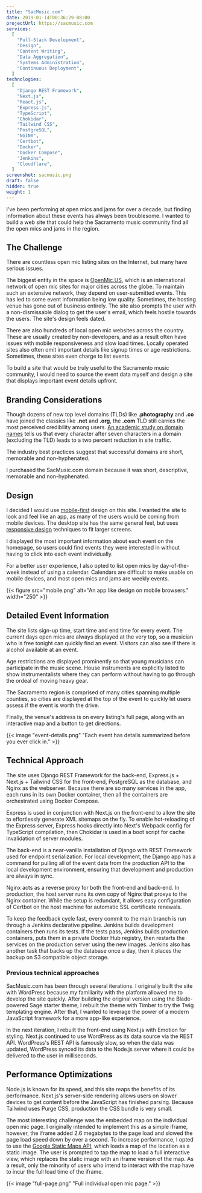 ```yaml
---
title: "SacMusic.com"
date: 2019-01-14T00:36:29-08:00
projectUrl: https://sacmusic.com
services:
  [
    "Full-Stack Development",
    "Design",
    "Content Writing",
    "Data Aggregation",
    "Systems Administration",
    "Continuous Deployment",
  ]
technologies:
  [
    "Django REST Framework",
    "Next.js",
    "React.js",
    "Express.js",
    "TypeScript",
    "Chokidar",
    "Tailwind CSS",
    "PostgreSQL",
    "NGINX",
    "Certbot",
    "Docker",
    "Docker Compose",
    "Jenkins",
    "Cloudflare",
  ]
screenshot: sacmusic.png
draft: false
hidden: true
weight: 1
---
```


I've been performing at open mics and jams for over a decade, but finding information about these events has always been troublesome. I wanted to build a web site that could help the Sacramento music community find all the open mics and jams in the region.

## The Challenge

There are countless open mic listing sites on the Internet, but many have serious issues.

The biggest entity in the space is [OpenMic.US](https://www.openmic.us/), which is an international network of open mic sites for major cities across the globe. To maintain such an extensive network, they depend on user-submitted events. This has led to some event information being low quality. Sometimes, the hosting venue has gone out of business entirely. The site also prompts the user with a non-dismissable dialog to get the user's email, which feels hostile towards the users. The site's design feels dated.

There are also hundreds of local open mic websites across the country. These are usually created by non-developers, and as a result often have issues with mobile responsiveness and slow load times. Locally operated sites also often omit important details like signup times or age restrictions. Sometimes, these sites even charge to list events.

To build a site that would be truly useful to the Sacramento music community, I would need to source the event data myself and design a site that displays important event details upfront.

## Branding Considerations

Though dozens of new top level domains (TLDs) like **.photography** and **.co** have joined the classics like **.net** and **.org**, the **.com** TLD still carries the most perceived credibility among users. [An academic study on domain names](https://poseidon01.ssrn.com/delivery.php?ID=223117004126126088065070123080015018056013034051087067098002112113091067068013003006012058017121015012035003004082100112122120039069054051084095092125113098111067024041095124103069126127092093114077119095104081010080015072110115113004105086019003070&EXT=pdf) tells us that every character after seven characters in a domain (excluding the TLD) leads to a two percent reduction in site traffic.

The industry best practices suggest that successful domains are short, memorable and non-hyphenated.

I purchased the SacMusic.com domain because it was short, descriptive, memorable and non-hyphenated.

## Design

I decided I would use [mobile-first](https://www.lukew.com/ff/entry.asp?933) design on this site. I wanted the site to look and feel like an app, as many of the users would be coming from mobile devices. The desktop site has the same general feel, but uses [responsive design](https://alistapart.com/article/responsive-web-design) techniques to fit larger screens.

I displayed the most important information about each event on the homepage, so users could find events they were interested in without having to click into each event individually.

For a better user experience, I also opted to list open mics by day-of-the-week instead of using a calendar. Calendars are difficult to make usable on mobile devices, and most open mics and jams are weekly events.

{{< figure src="mobile.png" alt="An app like design on mobile browsers." width="250" >}}

## Detailed Event Information

The site lists sign-up time, start time and end time for every event. The current days open mics are always displayed at the very top, so a musician who is free tonight can quickly find an event. Visitors can also see if there is alcohol available at an event.

Age restrictions are displayed prominently so that young musicians can participate in the music scene. House instruments are explicitly listed to show instrumentalists where they can perform without having to go through the ordeal of moving heavy gear.

The Sacramento region is comprised of many cities spanning multiple counties, so cities are displayed at the top of the event to quickly let users assess if the event is worth the drive.

Finally, the venue's address is on every listing's full page, along with an interactive map and a button to get directions.

{{< image "event-details.png" "Each event has details summarized before you ever click in." >}}

## Technical Approach

The site uses Django REST Framework for the back-end, Express.js + Next.js + Tailwind CSS for the front-end, PostgreSQL as the database, and Nginx as the webserver. Because there are so many services in the app, each runs in its own Docker container, then all the containers are orchestrated using Docker Compose.

Express is used in conjunction with Next.js on the front-end to allow the site to effortlessly generate XML sitemaps on the fly. To enable hot-reloading of the Express server, Express hooks directly into Next's Webpack config for TypeScript compilation, then Chokidar is used in a boot script for cache invalidation of server modules.

The back-end is a near-vanilla installation of Django with REST Framework used for endpoint serialization. For local development, the Django app has a command for pulling all of the event data from the production API to the local development environment, ensuring that development and production are always in sync.

Nginx acts as a reverse proxy for both the front-end and back-end. In production, the host server runs its own copy of Nginx that proxys to the Nginx container. While the setup is redundant, it allows easy configuration of Certbot on the host machine for automatic SSL certificate renewals.

To keep the feedback cycle fast, every commit to the main branch is run through a Jenkins declarative pipeline. Jenkins builds development containers then runs its tests. If the tests pass, Jenkins builds production containers, puts them in a private Docker Hub registry, then restarts the services on the production server using the new images. Jenkins also has another task that backs up the database once a day, then it places the backup on S3 compatible object storage.

### Previous technical approaches

SacMusic.com has been through several iterations. I originally built the site with WordPress because my familiarity with the platform allowed me to develop the site quickly. After building the original version using the Blade-powered Sage starter theme, I rebuilt the theme with Timber to try the Twig templating engine. After that, I wanted to leverage the power of a modern JavaScript framework for a more app-like experience.

In the next iteration, I rebuilt the front-end using Next.js with Emotion for styling. Next.js continued to use WordPress as its data source via the REST API. WordPress's REST API is famously slow, so when the data was updated, WordPress synced its data to the Node.js server where it could be delivered to the user in milliseconds.

## Performance Optimizations

Node.js is known for its speed, and this site reaps the benefits of its performance. Next.js's server-side rendering allows users on slower devices to get content before the JavaScript has finished parsing. Because Tailwind uses Purge CSS, production the CSS bundle is very small.

The most interesting challenge was the embedded map on the individual open mic page. I originally intended to implement this as a simple iframe, however, the iframe added 2.6 megabytes to the page load and slowed the page load speed down by over a second. To increase performance, I opted to use the [Google Static Maps API](https://developers.google.com/maps/documentation/maps-static/intro), which loads a map of the location as a static image. The user is prompted to tap the map to load a full interactive view, which replaces the static image with an iframe version of the map. As a result, only the minority of users who intend to interact with the map have to incur the full load time of the iframe.

{{< image "full-page.png" "Full individual open mic page." >}}
